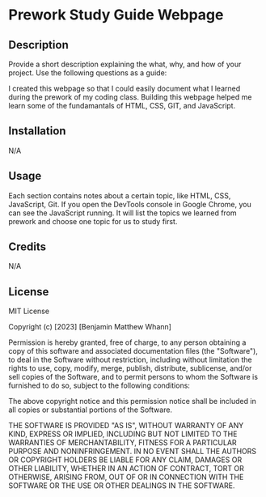 # Prework Study Guide Webpage

## Description

Provide a short description explaining the what, why, and how of your project. Use the following questions as a guide:

I created this webpage so that I could easily document what I learned during the prework of my coding class. Building this webpage helped me learn some of the fundamantals of HTML, CSS, GIT, and JavaScript.

## Installation

N/A

## Usage

Each section contains notes about a certain topic, like HTML, CSS, JavaScript, Git. If you open the DevTools console in Google Chrome, you can see the JavaScript running. It will list the topics we learned from prework and choose one topic for us to study first.

## Credits

N/A

## License

MIT License

Copyright (c) [2023] [Benjamin Matthew Whann]

Permission is hereby granted, free of charge, to any person obtaining a copy of this software and associated documentation files (the "Software"), to deal in the Software without restriction, including without limitation the rights to use, copy, modify, merge, publish, distribute, sublicense, and/or sell copies of the Software, and to permit persons to whom the Software is furnished to do so, subject to the following conditions:

The above copyright notice and this permission notice shall be included in all copies or substantial portions of the Software.

THE SOFTWARE IS PROVIDED "AS IS", WITHOUT WARRANTY OF ANY KIND, EXPRESS OR IMPLIED, INCLUDING BUT NOT LIMITED TO THE WARRANTIES OF MERCHANTABILITY, FITNESS FOR A PARTICULAR PURPOSE AND NONINFRINGEMENT. IN NO EVENT SHALL THE AUTHORS OR COPYRIGHT HOLDERS BE LIABLE FOR ANY CLAIM, DAMAGES OR OTHER LIABILITY, WHETHER IN AN ACTION OF CONTRACT, TORT OR OTHERWISE, ARISING FROM, OUT OF OR IN CONNECTION WITH THE SOFTWARE OR THE USE OR OTHER DEALINGS IN THE SOFTWARE.
